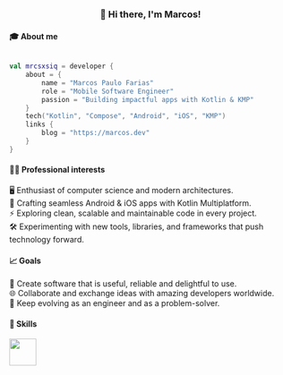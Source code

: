 ### <p align="center">👋 Hi there, I'm Marcos!</p>

#### 🎓 About me

```kotlin

val mrcsxsiq = developer {
    about = {
        name = "Marcos Paulo Farias"
        role = "Mobile Software Engineer"
        passion = "Building impactful apps with Kotlin & KMP"
    }
    tech("Kotlin", "Compose", "Android", "iOS", "KMP")
    links {
        blog = "https://marcos.dev"
    }
}
```
  
#### 👩‍💻 Professional interests
🖥️ Enthusiast of computer science and modern architectures.<br/>
📱 Crafting seamless Android & iOS apps with Kotlin Multiplatform.<br/>
⚡ Exploring clean, scalable and maintainable code in every project.<br/>
🛠️ Experimenting with new tools, libraries, and frameworks that push technology forward.<br/>

#### 📈 Goals

🌟 Create software that is useful, reliable and delightful to use.<br/>
🌐 Collaborate and exchange ideas with amazing developers worldwide.<br/>
🎯 Keep evolving as an engineer and as a problem-solver.<br/>

#### 💪 Skills

<a href="https://linkedin.com/in/mrcsxsiq"><img height="48" src="https://skillicons.dev/icons?i=androidstudio,kotlin,ktor,firebase,gradle,jenkins,java,mysql,mongodb,figma,github&theme=dark"/></a>
